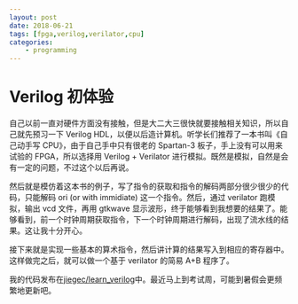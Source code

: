 ```yaml
---
layout: post
date: 2018-06-21
tags: [fpga,verilog,verilator,cpu]
categories:
    - programming
---
```


# Verilog 初体验

自己以前一直对硬件方面没有接触，但是大二大三很快就要接触相关知识，所以自己就先预习一下 Verilog HDL，以便以后造计算机。听学长们推荐了一本书叫《自己动手写 CPU》，由于自己手中只有很老的 Spartan-3 板子，手上没有可以用来试验的 FPGA，所以选择用 Verilog + Verilator 进行模拟。既然是模拟，自然是会有一定的问题，不过这个以后再说。

然后就是模仿着这本书的例子，写了指令的获取和指令的解码两部分很少很少的代码，只能解码 ori (or with immidiate) 这一个指令。然后，通过 verilator 跑模拟，输出 vcd 文件，再用 gtkwave 显示波形，终于能够看到我想要的结果了。能够看到，前一个时钟周期获取指令，下一个时钟周期进行解码，出现了流水线的结果。这让我十分开心。

接下来就是实现一些基本的算术指令，然后讲计算的结果写入到相应的寄存器中。这样做完之后，就可以做一个基于 verilator 的简易 A+B 程序了。

我的代码发布在[jiegec/learn_verilog](https://github.com/jiegec/learn_verilog)中。最近马上到考试周，可能到暑假会更频繁地更新吧。
